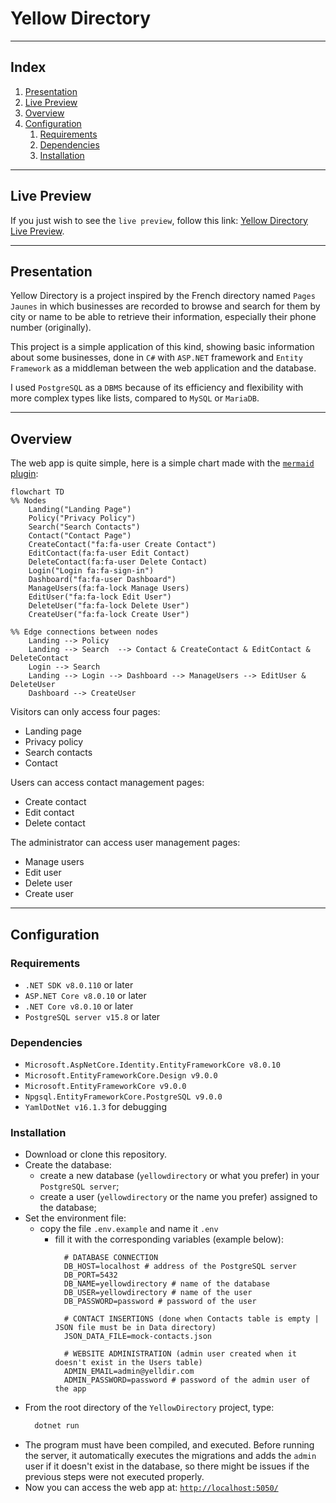 # Yellow Directory

---

## Index

1. [Presentation](#presentation)
2. [Live Preview](#live-preview)
3. [Overview](#overview)
4. [Configuration](#configuration)
   1. [Requirements](#requirements)
   2. [Dependencies](#dependencies)
   3. [Installation](#installation)

---

## Live Preview

If you just wish to see the `live preview`, follow this link: [Yellow Directory Live Preview](https://yellow-directory.adebarbarin.com).

---

## Presentation

Yellow Directory is a project inspired by the French directory named `Pages Jaunes` in which businesses are recorded to browse and search for them by city or name to be able to retrieve their information, especially their phone number (originally).

This project is a simple application of this kind, showing basic information about some businesses, done in `C#` with `ASP.NET` framework and `Entity Framework` as a middleman between the web application and the database.

I used `PostgreSQL` as a `DBMS` because of its efficiency and flexibility with more complex types like lists, compared to `MySQL` or `MariaDB`.

---

## Overview

The web app is quite simple, here is a simple chart made with the [`mermaid` plugin](https://www.mermaidchart.com/):

```mermaid
flowchart TD
%% Nodes
    Landing("Landing Page")
    Policy("Privacy Policy")
    Search("Search Contacts")
    Contact("Contact Page")
    CreateContact("fa:fa-user Create Contact")
    EditContact(fa:fa-user Edit Contact)
    DeleteContact(fa:fa-user Delete Contact)
    Login("Login fa:fa-sign-in")
    Dashboard("fa:fa-user Dashboard")
    ManageUsers(fa:fa-lock Manage Users)
    EditUser("fa:fa-lock Edit User")
    DeleteUser("fa:fa-lock Delete User")
    CreateUser("fa:fa-lock Create User")

%% Edge connections between nodes
    Landing --> Policy
    Landing --> Search  --> Contact & CreateContact & EditContact & DeleteContact
    Login --> Search
    Landing --> Login --> Dashboard --> ManageUsers --> EditUser & DeleteUser
    Dashboard --> CreateUser
```

Visitors can only access four pages:
- Landing page
- Privacy policy
- Search contacts
- Contact

Users can access contact management pages:
- Create contact
- Edit contact
- Delete contact

The administrator can access user management pages:
- Manage users
- Edit user
- Delete user
- Create user

---

## Configuration

### Requirements

- `.NET SDK v8.0.110` or later
- `ASP.NET Core v8.0.10` or later
- `.NET Core v8.0.10` or later
- `PostgreSQL server v15.8` or later

### Dependencies

- `Microsoft.AspNetCore.Identity.EntityFrameworkCore v8.0.10`
- `Microsoft.EntityFrameworkCore.Design v9.0.0`
- `Microsoft.EntityFrameworkCore v9.0.0`
- `Npgsql.EntityFrameworkCore.PostgreSQL v9.0.0`
- `YamlDotNet v16.1.3` for debugging

### Installation

- Download or clone this repository.
- Create the database:
  - create a new database (`yellowdirectory` or what you prefer) in your `PostgreSQL server`;
  - create a user (`yellowdirectory` or the name you prefer) assigned to the database;
- Set the environment file:
  - copy the file `.env.example` and name it `.env`
    - fill it with the corresponding variables (example below):
      ```dotenv
        # DATABASE CONNECTION
        DB_HOST=localhost # address of the PostgreSQL server
        DB_PORT=5432
        DB_NAME=yellowdirectory # name of the database
        DB_USER=yellowdirectory # name of the user
        DB_PASSWORD=password # password of the user

        # CONTACT INSERTIONS (done when Contacts table is empty | JSON file must be in Data directory)
        JSON_DATA_FILE=mock-contacts.json

        # WEBSITE ADMINISTRATION (admin user created when it doesn't exist in the Users table)
        ADMIN_EMAIL=admin@yelldir.com
        ADMIN_PASSWORD=password # password of the admin user of the app
        ```
- From the root directory of the `YellowDirectory` project, type:
  ```Bash
    dotnet run
  ```
- The program must have been compiled, and executed. Before running the server, it automatically executes the migrations and adds the `admin` user if it doesn't exist in the database, so there might be issues if the previous steps were not executed properly.
- Now you can access the web app at: [`http://localhost:5050/`](http://localhost:5050/)